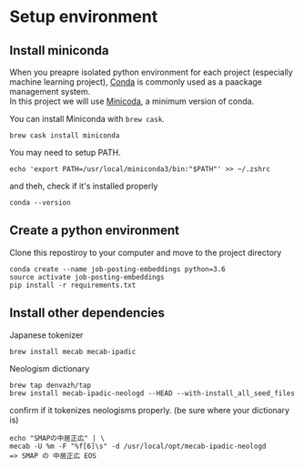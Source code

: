 # Setup environment
## Install miniconda
When you preapre isolated python environment for each project (especially machine learning project),
[Conda](https://conda.io/docs/) is commonly used as a paackage management system.  
In this project we will use [Minicoda](https://conda.io/miniconda.html), a minimum version of conda.  

You can install Miniconda with `brew cask`.

```
brew cask install miniconda
```

You may need to setup PATH.

```
echo 'export PATH=/usr/local/miniconda3/bin:"$PATH"' >> ~/.zshrc
```

and theh, check if it's installed properly

```
conda --version
```

## Create a python environment
Clone this repostiroy to your computer and move to the project directory

```
conda create --name job-posting-embeddings python=3.6
source activate job-posting-embeddings
pip install -r requirements.txt
```

## Install other dependencies
Japanese tokenizer

```
brew install mecab mecab-ipadic
```

Neologism dictionary

```
brew tap denvazh/tap
brew install mecab-ipadic-neologd --HEAD --with-install_all_seed_files
```

confirm if it tokenizes neologisms properly. (be sure where your dictionary is)

```
echo "SMAPの中居正広" | \
mecab -U %m -F "%f[6]\s" -d /usr/local/opt/mecab-ipadic-neologd
=> SMAP の 中居正広 EOS
```
